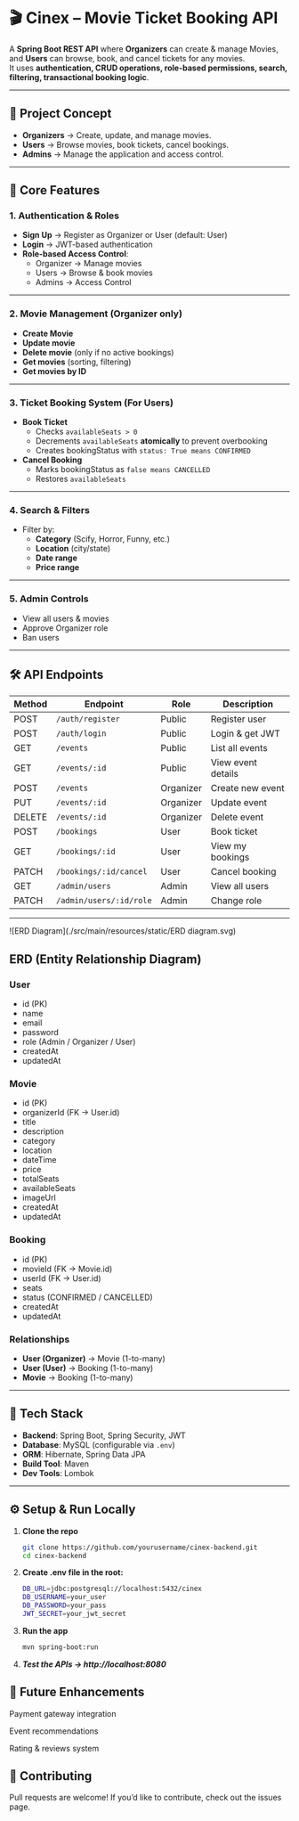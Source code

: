 # 🎬 Cinex – Movie Ticket Booking API

A **Spring Boot REST API** where **Organizers** can create & manage Movies, and **Users** can browse, book, and cancel tickets for any movies.  
It uses **authentication, CRUD operations, role-based permissions, search, filtering, transactional booking logic**.

---

## 📌 Project Concept

- **Organizers** → Create, update, and manage movies.
- **Users** → Browse movies, book tickets, cancel bookings.
- **Admins** → Manage the application and access control.

---

## 📂 Core Features

###  1. Authentication & Roles
- **Sign Up** → Register as Organizer or User (default: User)
- **Login** → JWT-based authentication
- **Role-based Access Control**:
    - Organizer → Manage movies
    - Users → Browse & book movies
    - Admins → Access Control


---

###  2. Movie Management (Organizer only)
- **Create Movie**
- **Update movie**
- **Delete movie** (only if no active bookings)
- **Get movies** (sorting, filtering)
- **Get movies by ID**

---

###  3. Ticket Booking System (For Users)
- **Book Ticket**
    - Checks `availableSeats > 0`
    - Decrements `availableSeats` **atomically** to prevent overbooking
    - Creates bookingStatus with `status: True means CONFIRMED`
- **Cancel Booking**
    - Marks bookingStatus as `false means CANCELLED`
    - Restores `availableSeats`

---

###  4. Search & Filters
- Filter by:
    - **Category** (Scify, Horror, Funny, etc.)
    - **Location** (city/state)
    - **Date range**
    - **Price range**

---

### 5. Admin Controls
- View all users & movies
- Approve Organizer role
- Ban users

---

## 🛠 API Endpoints

| Method | Endpoint                | Role      | Description             |
|--------|-------------------------|-----------|-------------------------|
| POST   | `/auth/register`        | Public    | Register user           |
| POST   | `/auth/login`           | Public    | Login & get JWT         |
| GET    | `/events`               | Public    | List all events         |
| GET    | `/events/:id`           | Public    | View event details      |
| POST   | `/events`               | Organizer | Create new event        |
| PUT    | `/events/:id`           | Organizer | Update event            |
| DELETE | `/events/:id`           | Organizer | Delete event            |
| POST   | `/bookings`             | User      | Book ticket             |
| GET    | `/bookings/:id`         | User      | View my bookings        |
| PATCH  | `/bookings/:id/cancel`  | User      | Cancel booking          |
| GET    | `/admin/users`          | Admin     | View all users          |
| PATCH  | `/admin/users/:id/role` | Admin     | Change role             |

---

![ERD Diagram](./src/main/resources/static/ERD diagram.svg)

## ERD (Entity Relationship Diagram)

### **User**
- id (PK)
- name
- email
- password
- role (Admin / Organizer / User)
- createdAt
- updatedAt

### **Movie**
- id (PK)
- organizerId (FK → User.id)
- title
- description
- category
- location
- dateTime
- price
- totalSeats
- availableSeats
- imageUrl
- createdAt
- updatedAt

### **Booking**
- id (PK)
- movieId (FK → Movie.id)
- userId (FK → User.id)
- seats
- status (CONFIRMED / CANCELLED)
- createdAt
- updatedAt


### **Relationships**
- **User (Organizer)** → Movie (1-to-many)
- **User (User)** → Booking (1-to-many)
- **Movie** → Booking (1-to-many)

---

## 🚀 Tech Stack
- **Backend**: Spring Boot, Spring Security, JWT
- **Database**: MySQL (configurable via `.env`)
- **ORM**: Hibernate, Spring Data JPA
- **Build Tool**: Maven
- **Dev Tools**: Lombok

---

## ⚙️ Setup & Run Locally

1. **Clone the repo**
   ```bash
   git clone https://github.com/yourusername/cinex-backend.git
   cd cinex-backend
   

2. **Create .env file in the root:**

    ```bash
    DB_URL=jdbc:postgresql://localhost:5432/cinex
    DB_USERNAME=your_user
    DB_PASSWORD=your_pass
    JWT_SECRET=your_jwt_secret


3. **Run the app**

    ```bash
    mvn spring-boot:run


4. ***Test the APIs → http://localhost:8080***

## 📌 Future Enhancements

Payment gateway integration

Event recommendations

Rating & reviews system

## 🤝 Contributing

Pull requests are welcome! If you’d like to contribute, check out the issues page.


